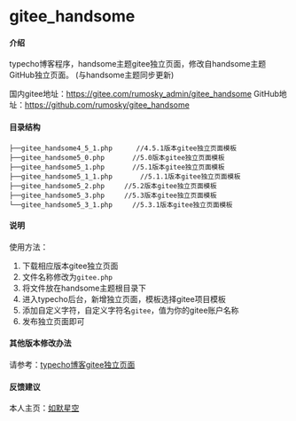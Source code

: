 # gitee_handsome

#### 介绍
typecho博客程序，handsome主题gitee独立页面，修改自handsome主题GitHub独立页面。
(与handsome主题同步更新)

国内gitee地址：https://gitee.com/rumosky_admin/gitee_handsome
GitHub地址：https://github.com/rumosky/gitee_handsome

#### 目录结构
```text
├──gitee_handsome4_5_1.php      //4.5.1版本gitee独立页面模板
├──gitee_handsome5_0.php       //5.0版本gitee独立页面模板
├──gitee_handsome5_1.php       //5.1版本gitee独立页面模板
├──gitee_handsome5_1_1.php       //5.1.1版本gitee独立页面模板
├──gitee_handsome5_2.php     //5.2版本gitee独立页面模板
├──gitee_handsome5_3.php     //5.3版本gitee独立页面模板
└──gitee_handsome5_3_1.php     //5.3.1版本gitee独立页面模板
```

#### 说明

使用方法：

1. 下载相应版本gitee独立页面
2. 文件名称修改为`gitee.php`
3. 将文件放在handsome主题根目录下
4. 进入typecho后台，新增独立页面，模板选择gitee项目模板
5. 添加自定义字符，自定义字符名`gitee`，值为你的gitee账户名称
6. 发布独立页面即可

#### 其他版本修改办法

请参考：[typecho博客gitee独立页面](https://www.rumosky.com/archives/97.html)

#### 反馈建议

本人主页：[如默星空](https://www.rumosky.com)